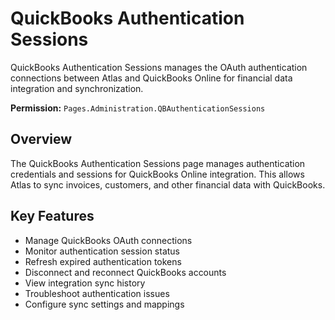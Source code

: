 # QuickBooks Authentication Sessions

QuickBooks Authentication Sessions manages the OAuth authentication connections between Atlas and QuickBooks Online for financial data integration and synchronization.

**Permission:** `Pages.Administration.QBAuthenticationSessions`

## Overview

The QuickBooks Authentication Sessions page manages authentication credentials and sessions for QuickBooks Online integration. This allows Atlas to sync invoices, customers, and other financial data with QuickBooks.

## Key Features

* Manage QuickBooks OAuth connections
* Monitor authentication session status
* Refresh expired authentication tokens
* Disconnect and reconnect QuickBooks accounts
* View integration sync history
* Troubleshoot authentication issues
* Configure sync settings and mappings

